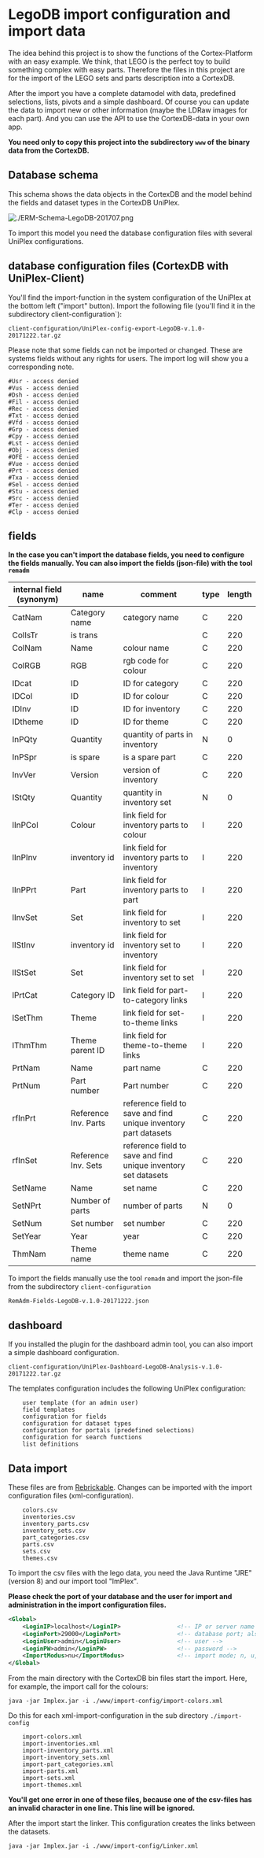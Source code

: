 LegoDB import configuration and import data
===========================================

The idea behind this project is to show the functions of the Cortex-Platform with an easy example. We think, that LEGO is the perfect toy to build something complex with easy parts. Therefore the files in this project are for the import of the LEGO sets and parts description into a CortexDB.

After the import you have a complete datamodel with data, predefined selections, lists, pivots and a simple dashboard. Of course you can update the data to import new or other information (maybe the LDRaw images for each part). And you can use the API to use the CortexDB-data in your own app.


**You need only to copy this project into the subdirectory `www` of the binary data from the CortexDB.**

Database schema
---------------

This schema shows the data objects in the CortexDB and the model behind the fields and dataset types in the CortexDB UniPlex.

![./ERM-Schema-LegoDB-201707.png](./ERM-Schema-LegoDB-201707.png "database schema")

To import this model you need the database configuration files with several UniPlex configurations.

database configuration files (CortexDB with UniPlex-Client)
-----------------------------------------------------------

You'll find the import-function in the system configuration of the UniPlex at the bottom left ("import" button). Import the following file (you'll find it in the subdirectory client-configuration`):

	client-configuration/UniPlex-config-export-LegoDB-v.1.0-20171222.tar.gz

Please note that some fields can not be imported or changed. These are systems fields without any rights for users. The import log will show you a corresponding note.

	#Usr - access denied
	#Vus - access denied
	#Dsh - access denied
	#Fil - access denied
	#Rec - access denied
	#Txt - access denied
	#Vfd - access denied
	#Grp - access denied
	#Cpy - access denied
	#Lst - access denied
	#Obj - access denied
	#OFE - access denied
	#Vue - access denied
	#Prt - access denied
	#Txa - access denied
	#Sel - access denied
	#Stu - access denied
	#Src - access denied
	#Ter - access denied
	#Clp - access denied

fields
------
**In the case you can't import the database fields, you need to configure the fields manually. You can also import the fields (json-file) with the tool `remadm`**

| internal field (synonym)   | name                   | comment                                                           | type   | length | 
| -------------------------- | ---------------------- | ----------------------------------------------------------------- | ------ | ------ | 
| CatNam                     | Category name          | category name                                                     | C      | 220  |
| ColIsTr                    | is trans               |                                                                   | C      | 220  |
| ColNam                     | Name                   | colour name                                                       | C      | 220  |
| ColRGB                     | RGB                    | rgb code for colour                                               | C      | 220  |
| IDcat                      | ID                     | ID for category                                                   | C      | 220  |
| IDCol                      | ID                     | ID for colour                                                     | C      | 220  |
| IDInv                      | ID                     | ID for inventory                                                  | C      | 220  |
| IDtheme                    | ID                     | ID for theme                                                      | C      | 220  |
| InPQty                     | Quantity               | quantity of parts in inventory                                    | N      | 0  |
| InPSpr                     | is spare               | is a spare part                                                   | C      | 220  |
| InvVer                     | Version                | version of inventory                                              | C      | 220  |
| IStQty                     | Quantity               | quantity in inventory set                                         | N      | 0  |
| lInPCol                    | Colour                 | link field for inventory parts to colour                          | I      | 220  |
| lInPInv                    | inventory id           | link field for inventory parts to inventory                       | I      | 220  |
| lInPPrt                    | Part                   | link field for inventory parts to part                            | I      | 220  |
| lInvSet                    | Set                    | link field for inventory to set                                   | I      | 220  |
| lIStInv                    | inventory id           | link field for inventory set to inventory                         | I      | 220  |
| lIStSet                    | Set                    | link field for inventory set to set                               | I      | 220  |
| lPrtCat                    | Category ID            | link field for part-to-category links                             | I      | 220  |
| lSetThm                    | Theme                  | link field for set-to-theme links                                 | I      | 220  |
| lThmThm                    | Theme parent ID        | link field for theme-to-theme links                               | I      | 220  |
| PrtNam                     | Name                   | part name                                                         | C      | 220  |
| PrtNum                     | Part number            | Part number                                                       | C      | 220  |
| rfInPrt                    | Reference Inv. Parts   | reference field to save and find unique inventory part datasets   | C      | 220  |
| rfInSet                    | Reference Inv. Sets    | reference field to save and find unique inventory set datasets    | C      | 220  |
| SetName                    | Name                   | set name                                                          | C      | 220  |
| SetNPrt                    | Number of parts        | number of parts                                                   | N      | 0  |
| SetNum                     | Set number             | set number                                                        | C      | 220  |
| SetYear                    | Year                   | year                                                              | C      | 220  |
| ThmNam                     | Theme name             | theme name                                                        | C      | 220  |


To import the fields manually use the tool `remadm` and import the json-file from the subdirectory `client-configuration`

	RemAdm-Fields-LegoDB-v.1.0-20171222.json

dashboard
---------

If you installed the plugin for the dashboard admin tool, you can also import a simple dashboard configuration.

	client-configuration/UniPlex-Dashboard-LegoDB-Analysis-v.1.0-20171222.tar.gz

The templates configuration includes the following UniPlex configuration:

```text
	user template (for an admin user)
	field templates
	configuration for fields
	configuration for dataset types
	configuration for portals (predefined selections)
	configuration for search functions
	list definitions
```

Data import
-----------

These files are from [Rebrickable](https://rebrickable.com/downloads/). Changes can be imported with the import configuration files (xml-configuration).

```text
    colors.csv
    inventories.csv
    inventory_parts.csv
    inventory_sets.csv
    part_categories.csv
    parts.csv
    sets.csv
    themes.csv
```

To import the csv files with the lego data, you need the Java Runtime "JRE" (version 8) and our import tool "ImPlex".

**Please check the port of your database and the user for import and administration in the import configuration files.**

```xml
<Global>
	<LoginIP>localhost</LoginIP>				<!-- IP or server name -->
	<LoginPort>29000</LoginPort>				<!-- database port; also via parameter for implex available -->
	<LoginUser>admin</LoginUser>				<!-- user -->
	<LoginPW>admin</LoginPW>					<!-- password -->
	<ImportModus>nu</ImportModus>				<!-- import mode; n, u, nu/un for new and/or update-->
</Global>
```

From the main directory with the CortexDB bin files start the import. Here, for example, the import call for the colours:

	java -jar Implex.jar -i ./www/import-config/import-colors.xml

Do this for each xml-import-configuration in the sub directory `./import-config`

```text
    import-colors.xml
    import-inventories.xml
    import-inventory_parts.xml
    import-inventory_sets.xml
    import-part_categories.xml
    import-parts.xml
    import-sets.xml
    import-themes.xml
```

**You'll get one error in one of these files, because one of the csv-files has an invalid character in one line. This line will be ignored.**

After the import start the linker. This configuration creates the links between the datasets. 

	java -jar Implex.jar -i ./www/import-config/Linker.xml

